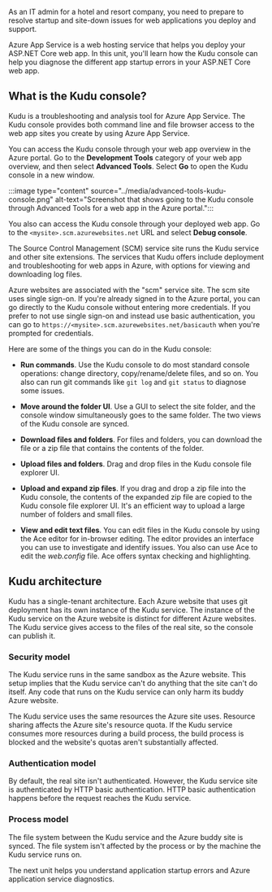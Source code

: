 As an IT admin for a hotel and resort company, you need to prepare to resolve startup and site-down issues for web applications you deploy and support.

Azure App Service is a web hosting service that helps you deploy your ASP.NET Core web app. In this unit, you'll learn how the Kudu console can help you diagnose the different app startup errors in your ASP.NET Core web app.

## What is the Kudu console?

Kudu is a troubleshooting and analysis tool for Azure App Service. The Kudu console provides both command line and file browser access to the web app sites you create by using Azure App Service.

You can access the Kudu console through your web app overview in the Azure portal. Go to the **Development Tools** category of your web app overview, and then select **Advanced Tools**. Select **Go** to open the Kudu console in a new window.

:::image type="content" source="../media/advanced-tools-kudu-console.png" alt-text="Screenshot that shows going to the Kudu console through Advanced Tools for a web app in the Azure portal.":::

You also can access the Kudu console through your deployed web app. Go to the `<mysite>.scm.azurewebsites.net` URL and select **Debug console**.

The Source Control Management (SCM) service site runs the Kudu service and other site extensions. The services that Kudu offers include deployment and troubleshooting for web apps in Azure, with options for viewing and downloading log files.

Azure websites are associated with the "scm" service site. The scm site uses single sign-on. If you're already signed in to the Azure portal, you can go directly to the Kudu console without entering more credentials. If you prefer to not use single sign-on and instead use basic authentication, you can go to `https://<mysite>.scm.azurewebsites.net/basicauth` when you're prompted for credentials.

Here are some of the things you can do in the Kudu console:

- **Run commands**. Use the Kudu console to do most standard console operations: change directory, copy/rename/delete files, and so on. You also can run git commands like `git log` and `git status` to diagnose some issues.

- **Move around the folder UI**. Use a GUI to select the site folder, and the console window simultaneously goes to the same folder. The two views of the Kudu console are synced.

- **Download files and folders**. For files and folders, you can download the file or a zip file that contains the contents of the folder.

- **Upload files and folders**. Drag and drop files in the Kudu console file explorer UI.

- **Upload and expand zip files**. If you drag and drop a zip file into the Kudu console, the contents of the expanded zip file are copied to the Kudu console file explorer UI. It's an efficient way to upload a large number of folders and small files.

- **View and edit text files**. You can edit files in the Kudu console by using the Ace editor for in-browser editing. The editor provides an interface you can use to investigate and identify issues. You also can use Ace to edit the *web.config* file. Ace offers syntax checking and highlighting.

## Kudu architecture

Kudu has a single-tenant architecture. Each Azure website that uses git deployment has its own instance of the Kudu service. The instance of the Kudu service on the Azure website is distinct for different Azure websites. The Kudu service gives access to the files of the real site, so the console can publish it.

### Security model

The Kudu service runs in the same sandbox as the Azure website. This setup implies that the Kudu service can't do anything that the site can't do itself. Any code that runs on the Kudu service can only harm its buddy Azure website.

The Kudu service uses the same resources the Azure site uses. Resource sharing affects the Azure site's resource quota. If the Kudu service consumes more resources during a build process, the build process is blocked and the website's quotas aren't substantially affected.

### Authentication model

By default, the real site isn't authenticated. However, the Kudu service site is authenticated by HTTP basic authentication. HTTP basic authentication happens before the request reaches the Kudu service.

### Process model

The file system between the Kudu service and the Azure buddy site is synced. The file system isn't affected by the process or by the machine the Kudu service runs on.

The next unit helps you understand application startup errors and Azure application service diagnostics.
